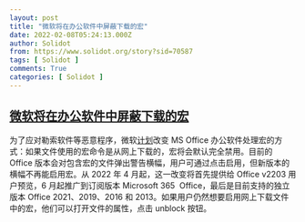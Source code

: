 ```yaml
---
layout: post
title: "微软将在办公软件中屏蔽下载的宏"
date: 2022-02-08T05:24:13.000Z
author: Solidot
from: https://www.solidot.org/story?sid=70587
tags: [ Solidot ]
comments: True
categories: [ Solidot ]
---
```

<!--1644297853000-->
[微软将在办公软件中屏蔽下载的宏](https://www.solidot.org/story?sid=70587)
------

<div>
为了应对勒索软件等恶意程序，微软<a href="https://techcommunity.microsoft.com/t5/microsoft-365-blog/helping-users-stay-safe-blocking-internet-macros-by-default-in/ba-p/3071805">计划</a>改变 MS Office 办公软件处理宏的方式：如果文件使用的宏命令是从网上下载的，宏将会默认完全禁用。目前的 Office 版本会对包含宏的文件弹出警告横幅，用户可通过点击启用，但新版本的横幅不再能启用宏。从 2022 年 4 月起，这一改变将首先提供给  Office v2203 用户预览，6 月起推广到订阅版本 Microsoft 365&nbsp; Office，最后是目前支持的独立版本 Office 2021、2019、2016 和 2013。如果用户仍然想要启用网上下载文件中的宏，他们可以打开文件的属性，点击 unblock 按钮。
</div>
